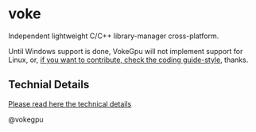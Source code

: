 # voke

Independent lightweight C/C++ library-manager cross-platform.

Until Windows support is done, VokeGpu will not implement support for Linux, or, [if you want to contribute, check the coding guide-style](https://github.com/vokegpu/code-of-conduct-and-style-guide), thanks.

## Technial Details

[Please read here the technical details](https://github.com/vokegpu/voke-docs)

@vokegpu
